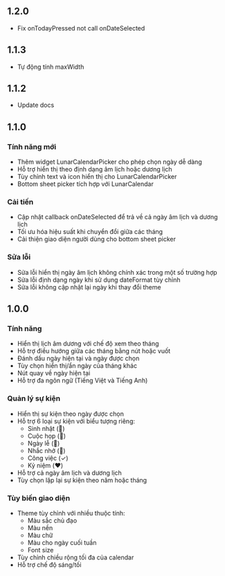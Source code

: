 ## 1.2.0

- Fix onTodayPressed not call onDateSelected

## 1.1.3

- Tự động tính maxWidth

## 1.1.2

- Update docs

## 1.1.0

### Tính năng mới
- Thêm widget LunarCalendarPicker cho phép chọn ngày dễ dàng
- Hỗ trợ hiển thị theo định dạng âm lịch hoặc dương lịch
- Tùy chỉnh text và icon hiển thị cho LunarCalendarPicker
- Bottom sheet picker tích hợp với LunarCalendar

### Cải tiến
- Cập nhật callback onDateSelected để trả về cả ngày âm lịch và dương lịch
- Tối ưu hóa hiệu suất khi chuyển đổi giữa các tháng
- Cải thiện giao diện người dùng cho bottom sheet picker

### Sửa lỗi
- Sửa lỗi hiển thị ngày âm lịch không chính xác trong một số trường hợp
- Sửa lỗi định dạng ngày khi sử dụng dateFormat tùy chỉnh
- Sửa lỗi không cập nhật lại ngày khi thay đổi theme

## 1.0.0

### Tính năng
- Hiển thị lịch âm dương với chế độ xem theo tháng
- Hỗ trợ điều hướng giữa các tháng bằng nút hoặc vuốt
- Đánh dấu ngày hiện tại và ngày được chọn
- Tùy chọn hiển thị/ẩn ngày của tháng khác
- Nút quay về ngày hiện tại
- Hỗ trợ đa ngôn ngữ (Tiếng Việt và Tiếng Anh)

### Quản lý sự kiện
- Hiển thị sự kiện theo ngày được chọn
- Hỗ trợ 6 loại sự kiện với biểu tượng riêng:
  - Sinh nhật (🎂)
  - Cuộc họp (👥)
  - Ngày lễ (🎉)
  - Nhắc nhở (🔔)
  - Công việc (✓)
  - Kỷ niệm (❤️)
- Hỗ trợ cả ngày âm lịch và dương lịch
- Tùy chọn lặp lại sự kiện theo năm hoặc tháng

### Tùy biến giao diện
- Theme tùy chỉnh với nhiều thuộc tính:
  - Màu sắc chủ đạo
  - Màu nền
  - Màu chữ
  - Màu cho ngày cuối tuần
  - Font size
- Tùy chỉnh chiều rộng tối đa của calendar
- Hỗ trợ chế độ sáng/tối

